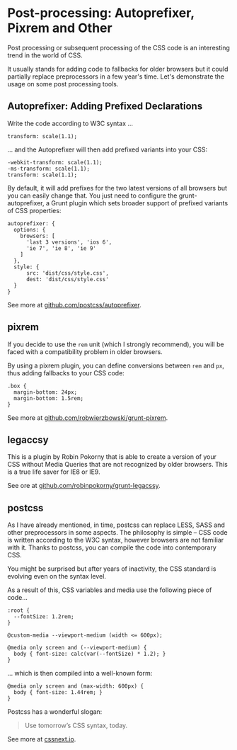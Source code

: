 Post-processing: Autoprefixer, Pixrem and Other
===============================================

Post processing or subsequent processing of the CSS code is an interesting trend
in the world of CSS.

It usually stands for adding code to fallbacks for older browsers but it could
partially replace preprocessors in a few year's time. Let's demonstrate the
usage on some post processing tools.

Autoprefixer: Adding Prefixed Declarations
------------------------------------------

Write the code according to W3C syntax …

~~~~~~~~~~~~~~~~~~~~~~~~~~~~~~~~~~~~~~~~~~~~~~~~~~~~~~~~~~~~~~~~~~~~~~~~~~~~~~~~
transform: scale(1.1);
~~~~~~~~~~~~~~~~~~~~~~~~~~~~~~~~~~~~~~~~~~~~~~~~~~~~~~~~~~~~~~~~~~~~~~~~~~~~~~~~

… and the Autoprefixer will then add prefixed variants into your CSS:

~~~~~~~~~~~~~~~~~~~~~~~~~~~~~~~~~~~~~~~~~~~~~~~~~~~~~~~~~~~~~~~~~~~~~~~~~~~~~~~~
-webkit-transform: scale(1.1);
-ms-transform: scale(1.1);
transform: scale(1.1);
~~~~~~~~~~~~~~~~~~~~~~~~~~~~~~~~~~~~~~~~~~~~~~~~~~~~~~~~~~~~~~~~~~~~~~~~~~~~~~~~

By default, it will add prefixes for the two latest versions of all browsers but
you can easily change that. You just need to configure the grunt-autoprefixer, a
Grunt plugin which sets broader support of prefixed variants of CSS properties:

~~~~~~~~~~~~~~~~~~~~~~~~~~~~~~~~~~~~~~~~~~~~~~~~~~~~~~~~~~~~~~~~~~~~~~~~~~~~~~~~
autoprefixer: {
  options: {
    browsers: [
      'last 3 versions', 'ios 6',
      'ie 7', 'ie 8', 'ie 9'
    ]
  },
  style: {
      src: 'dist/css/style.css',
      dest: 'dist/css/style.css'
  }
}
~~~~~~~~~~~~~~~~~~~~~~~~~~~~~~~~~~~~~~~~~~~~~~~~~~~~~~~~~~~~~~~~~~~~~~~~~~~~~~~~

See more at
[github.com/postcss/autoprefixer](<https://github.com/postcss/autoprefixer>).

pixrem
------

If you decide to use the `rem` unit (which I strongly recommend), you will be
faced with a compatibility problem in older browsers.

By using a pixrem plugin, you can define conversions between `rem` and `px`,
thus adding fallbacks to your CSS code:

~~~~~~~~~~~~~~~~~~~~~~~~~~~~~~~~~~~~~~~~~~~~~~~~~~~~~~~~~~~~~~~~~~~~~~~~~~~~~~~~
.box {
  margin-bottom: 24px;
  margin-bottom: 1.5rem;
}
~~~~~~~~~~~~~~~~~~~~~~~~~~~~~~~~~~~~~~~~~~~~~~~~~~~~~~~~~~~~~~~~~~~~~~~~~~~~~~~~

See more at
[github.com/robwierzbowski/grunt-pixrem](<https://github.com/robwierzbowski/grunt-pixrem>).

legaccsy
--------

This is a plugin by Robin Pokorny that is able to create a version of your CSS
without Media Queries that are not recognized by older browsers. This is a true
life saver for IE8 or IE9.

See ore at
[github.com/robinpokorny/grunt-legacssy](<https://github.com/robinpokorny/grunt-legacssy>).

postcss
-------

As I have already mentioned, in time, postcss can replace LESS, SASS and other
preprocessors in some aspects. The philosophy is simple – CSS code is written
according to the W3C syntax, however browsers are not familiar with it. Thanks
to postcss, you can compile the code into contemporary CSS.

You might be surprised but after years of inactivity, the CSS standard is
evolving even on the syntax level.

As a result of this, CSS variables and media use the following piece of code...

~~~~~~~~~~~~~~~~~~~~~~~~~~~~~~~~~~~~~~~~~~~~~~~~~~~~~~~~~~~~~~~~~~~~~~~~~~~~~~~~
:root {
  --fontSize: 1.2rem;
}

@custom-media --viewport-medium (width <= 600px);

@media only screen and (--viewport-medium) {
  body { font-size: calc(var(--fontSize) * 1.2); }
}
~~~~~~~~~~~~~~~~~~~~~~~~~~~~~~~~~~~~~~~~~~~~~~~~~~~~~~~~~~~~~~~~~~~~~~~~~~~~~~~~

… which is then compiled into a well-known form:

~~~~~~~~~~~~~~~~~~~~~~~~~~~~~~~~~~~~~~~~~~~~~~~~~~~~~~~~~~~~~~~~~~~~~~~~~~~~~~~~
@media only screen and (max-width: 600px) {
  body { font-size: 1.44rem; }
}
~~~~~~~~~~~~~~~~~~~~~~~~~~~~~~~~~~~~~~~~~~~~~~~~~~~~~~~~~~~~~~~~~~~~~~~~~~~~~~~~

Postcss has a wonderful slogan:

>   Use tomorrow’s CSS syntax, today.

See more at [cssnext.io](<http://cssnext.io/>).
